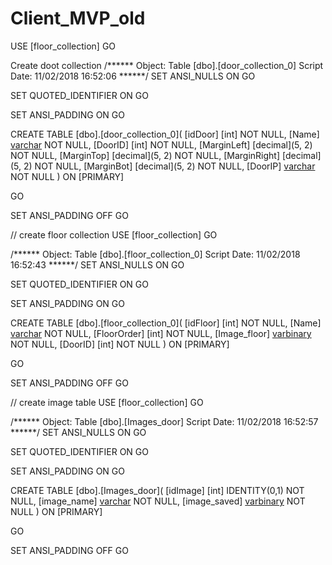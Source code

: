 # Client_MVP_old

USE [floor_collection]
GO

Create doot collection
/****** Object:  Table [dbo].[door_collection_0]    Script Date: 11/02/2018 16:52:06 ******/
SET ANSI_NULLS ON
GO

SET QUOTED_IDENTIFIER ON
GO

SET ANSI_PADDING ON
GO

CREATE TABLE [dbo].[door_collection_0](
	[idDoor] [int] NOT NULL,
	[Name] [varchar](50) NOT NULL,
	[DoorID] [int] NOT NULL,
	[MarginLeft] [decimal](5, 2) NOT NULL,
	[MarginTop] [decimal](5, 2) NOT NULL,
	[MarginRight] [decimal](5, 2) NOT NULL,
	[MarginBot] [decimal](5, 2) NOT NULL,
	[DoorIP] [varchar](50) NOT NULL
) ON [PRIMARY]

GO

SET ANSI_PADDING OFF
GO


// create floor collection
USE [floor_collection]
GO

/****** Object:  Table [dbo].[floor_collection_0]    Script Date: 11/02/2018 16:52:43 ******/
SET ANSI_NULLS ON
GO

SET QUOTED_IDENTIFIER ON
GO

SET ANSI_PADDING ON
GO

CREATE TABLE [dbo].[floor_collection_0](
	[idFloor] [int] NOT NULL,
	[Name] [varchar](50) NOT NULL,
	[FloorOrder] [int] NOT NULL,
	[Image_floor] [varbinary](max) NOT NULL,
	[DoorID] [int] NOT NULL
) ON [PRIMARY]

GO

SET ANSI_PADDING OFF
GO


// create image table
USE [floor_collection]
GO

/****** Object:  Table [dbo].[Images_door]    Script Date: 11/02/2018 16:52:57 ******/
SET ANSI_NULLS ON
GO

SET QUOTED_IDENTIFIER ON
GO

SET ANSI_PADDING ON
GO

CREATE TABLE [dbo].[Images_door](
	[idImage] [int] IDENTITY(0,1) NOT NULL,
	[image_name] [varchar](50) NOT NULL,
	[image_saved] [varbinary](max) NOT NULL
) ON [PRIMARY]

GO

SET ANSI_PADDING OFF
GO


